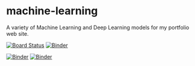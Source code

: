 # machine-learning
A variety of Machine Learning and Deep Learning models for my portfolio web site.

[![Board Status](https://dev.azure.com/lynstanford/d3b5097c-3446-4022-bfca-3cee97f230e5/c476ec00-3912-49b2-9020-080bb67dd15a/_apis/work/boardbadge/8bb491d1-28d5-43a6-aa0d-676200cf2e74?columnOptions=1)](https://dev.azure.com/lynstanford/d3b5097c-3446-4022-bfca-3cee97f230e5/_boards/board/t/c476ec00-3912-49b2-9020-080bb67dd15a/Microsoft.RequirementCategory/)
[![Binder](https://mybinder.org/badge_logo.svg)](https://mybinder.org/v2/gh/supervised-learning/regression/logistic-regression/HEAD?labpath=https%3A%2F%2Fgithub.com%2Flynstanford%2Fmachine-learning-projects%2Fblob%2Fmain%2Fsupervised-learning%2Fregression%2Flogistic-regression%2Flogistic_regression.ipynb)

[![Binder](https://mybinder.org/badge_logo.svg)](https://mybinder.org/v2/gh/lynstanford/machine-learning-projects/machine-learning/HEAD?labpath=decision_tree.ipynb)
[![Binder](https://mybinder.org/badge_logo.svg)](https://mybinder.org/v2/gh/lynstanford/machine-learning-projects/main?urlpath=https%3A%2F%2Fgithub.com%2Flynstanford%2Fmachine-learning-projects%2Fblob%2Fmain%2Fsupervised-learning%2Fregression%2Flogistic-regression%2Flogistic_regression.ipynb)
